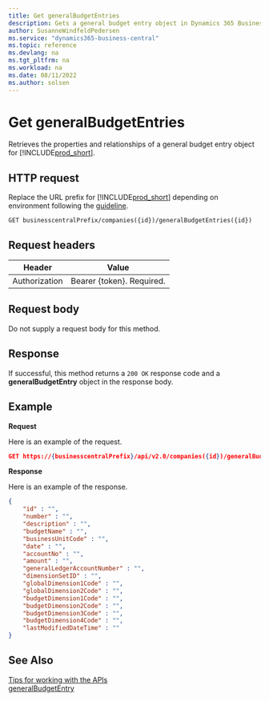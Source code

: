 ```yaml
---
title: Get generalBudgetEntries
description: Gets a general budget entry object in Dynamics 365 Business Central.
author: SusanneWindfeldPedersen
ms.service: "dynamics365-business-central"
ms.topic: reference
ms.devlang: na
ms.tgt_pltfrm: na
ms.workload: na
ms.date: 08/11/2022
ms.author: solsen
---
```


<!-- NOTE: This article is an auto-generated stub from the metadata file. -->
<!-- The sections marked with an EDIT_IS_REQUIRED require manual editing. -->
# Get generalBudgetEntries

Retrieves the properties and relationships of a general budget entry object for [!INCLUDE[prod_short](../../../includes/prod_short.md)].

## HTTP request

Replace the URL prefix for [!INCLUDE[prod_short](../../../includes/prod_short.md)] depending on environment following the [guideline](../../../api-reference/v2.0/endpoints-apis-for-dynamics.md).
<!-- START>EDIT_IS_REQUIRED. There URL for accessing the endpoint might be different -->
```
GET businesscentralPrefix/companies({id})/generalBudgetEntries({id})
```
<!-- END>EDIT_IS_REQUIRED -->
## Request headers

|Header|Value|
|------|-----|
|Authorization  |Bearer {token}. Required. |

## Request body

Do not supply a request body for this method.

## Response

If successful, this method returns a ```200 OK``` response code and a **generalBudgetEntry** object in the response body.

## Example

**Request**

Here is an example of the request.
<!-- START>EDIT_IS_REQUIRED. There URL for accessing the endpoint might be different -->
```json
GET https://{businesscentralPrefix}/api/v2.0/companies({id})/generalBudgetEntries({id})
```
<!-- END>EDIT_IS_REQUIRED -->
**Response**

Here is an example of the response.

<!-- START>EDIT_IS_REQUIRED. Fill in values for properties -->
```json
{
    "id" : "",
    "number" : "",
    "description" : "",
    "budgetName" : "",
    "businessUnitCode" : "",
    "date" : "",
    "accountNo" : "",
    "amount" : "",
    "generalLedgerAccountNumber" : "",
    "dimensionSetID" : "",
    "globalDimension1Code" : "",
    "globalDimension2Code" : "",
    "budgetDimension1Code" : "",
    "budgetDimension2Code" : "",
    "budgetDimension3Code" : "",
    "budgetDimension4Code" : "",
    "lastModifiedDateTime" : ""
}
```
<!-- END>EDIT_IS_REQUIRED -->
## See Also

[Tips for working with the APIs](/dynamics365/business-central/dev-itpro/developer/devenv-connect-apps-tips)  
[generalBudgetEntry](../resources/dynamics_generalBudgetEntry.md)  
